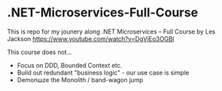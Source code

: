 # .NET-Microservices-Full-Course
This is repo for my jounery along .NET Microservices – Full Course by  Les Jackson
https://www.youtube.com/watch?v=DgVjEo3OGBI

This course does not...
* Focus on DDD, Bounded Context etc.
* Build out redundant "business logic" - our use case is simple
* Demonшze the Monolith / band-wagon jump
